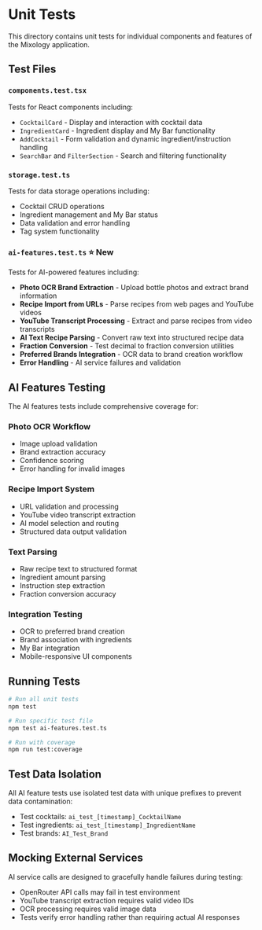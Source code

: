 # Unit Tests

This directory contains unit tests for individual components and features of the Mixology application.

## Test Files

### `components.test.tsx`
Tests for React components including:
- `CocktailCard` - Display and interaction with cocktail data
- `IngredientCard` - Ingredient display and My Bar functionality  
- `AddCocktail` - Form validation and dynamic ingredient/instruction handling
- `SearchBar` and `FilterSection` - Search and filtering functionality

### `storage.test.ts`
Tests for data storage operations including:
- Cocktail CRUD operations
- Ingredient management and My Bar status
- Data validation and error handling
- Tag system functionality

### `ai-features.test.ts` ⭐ **New**
Tests for AI-powered features including:
- **Photo OCR Brand Extraction** - Upload bottle photos and extract brand information
- **Recipe Import from URLs** - Parse recipes from web pages and YouTube videos
- **YouTube Transcript Processing** - Extract and parse recipes from video transcripts
- **AI Text Recipe Parsing** - Convert raw text into structured recipe data
- **Fraction Conversion** - Test decimal to fraction conversion utilities
- **Preferred Brands Integration** - OCR data to brand creation workflow
- **Error Handling** - AI service failures and validation

## AI Features Testing

The AI features tests include comprehensive coverage for:

### Photo OCR Workflow
- Image upload validation
- Brand extraction accuracy
- Confidence scoring
- Error handling for invalid images

### Recipe Import System
- URL validation and processing
- YouTube video transcript extraction
- AI model selection and routing
- Structured data output validation

### Text Parsing
- Raw recipe text to structured format
- Ingredient amount parsing
- Instruction step extraction
- Fraction conversion accuracy

### Integration Testing
- OCR to preferred brand creation
- Brand association with ingredients
- My Bar integration
- Mobile-responsive UI components

## Running Tests

```bash
# Run all unit tests
npm test

# Run specific test file
npm test ai-features.test.ts

# Run with coverage
npm run test:coverage
```

## Test Data Isolation

All AI feature tests use isolated test data with unique prefixes to prevent data contamination:
- Test cocktails: `ai_test_[timestamp]_CocktailName`
- Test ingredients: `ai_test_[timestamp]_IngredientName`
- Test brands: `AI_Test_Brand`

## Mocking External Services

AI service calls are designed to gracefully handle failures during testing:
- OpenRouter API calls may fail in test environment
- YouTube transcript extraction requires valid video IDs
- OCR processing requires valid image data
- Tests verify error handling rather than requiring actual AI responses